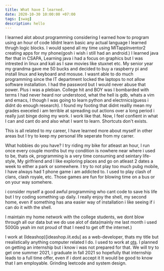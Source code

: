 ```yaml
---
title: What have I learned.
date: 2020-10-30 10:00:00 +07:00
tags: [swag]
description: hello
---
```


I learned alot about programming considering I earned how to program using an hour of code 
Ididnt learn basic any actual language I learned thrugh logic blocks.
I would spend all my time using MITappInventor2 creating apps for my phone(gosh i wish i still had an android.)
I learned java fter that in CSAPA, Learning java i had a focus on graphics but I was intrested in linux and kali as I saw movies like stuxnet etc.
My senior year my grandma gave me 50 bucks and decided to buy a raspberry pi and install linux and keyboard and mosuse. I wasnt able to do much programming since the IT department locked the laptops to not allow software installation. I had the password but I would never abuse that power. Plus i was a plebian.
College hit and BOY was I bombarded with terms I had never heard nor understood, what the hell is gdb, whats a vim and emacs, I though I was going to learn python and electrnics(guess i didnt do enough research).
I found my footing that didnt reallly mean my grades execeled i am terrible at spreading out actions over a long period i really just binge doing my work. I work like that.
Now, I feel confient in what I can and cant do and also what I want to learn.
Shortcuts don't exists.

This is all related to my career, I have learned more about myself in other areas but I try to keep my personal life seperate from my carrer.

What hobbies do you have?
I try riding my bike for atleast an hour, I run once every couple months but my condition is nowhere near where i used to be, thats ok, programming is a very time consuming and seintary life-style, 
My girlfriend and I like exploring places and go on atleast 2 dates a week to either a park or somewhere.
I try to not play too much pubg mobile, I have always had 1 phone game i am addicted to. I used to play clash of clans, clash royale, etc. Those games are fun for blowing time on a bus or on your way somehere.

i consider myself a good awful programming who cant code to save his life but I try coding something up daily.
I really enjoy the shell, my second home, even if something has ana easier way of installation i like seeing if i can do it with the shell.

I maintain my home network with the college students, we dont blow through all our data but we do use alot of data(mainly me last month i used 500Gb yeah im not proud of that I need to get off the internet.)


I work at (Ideashop)[ideashop.iit.edu] as a web-developer, thats my title but rrealistically anything computer related I do. I used to work at [ots](https://ots.iit.edu).
I planned on getting an internship but i know i was not prepared for that. We will try to get one summer 2021, i graduate in fall 2021 so hopefully that internship leads to a full time offer, even if i dont accept it It would be good to know that I am employable.
Grinding leetcode and system design. 
